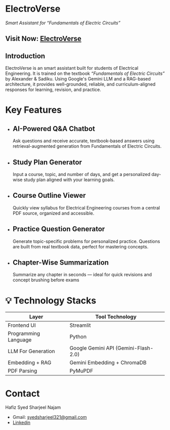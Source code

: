 # ElectroVerse
*Smart Assistant for “Fundamentals of Electric Circuits”*
## Visit Now: [ElectroVerse](https://electroverse.streamlit.app)

## Introduction
ElectroVerse is an smart assistant built for students of Electrical Engineering. It is trained on the textbook *“Fundamentals of Electric Circuits”* by Alexander & Sadiku. Using Google's Gemini LLM and a RAG-based architecture, it provides well-grounded, reliable, and curriculum-aligned responses for learning, revision, and practice.

# Key Features
- ## AI-Powered Q&A Chatbot
  Ask questions and receive accurate, textbook-based answers using retrieval-augmented generation from Fundamentals of Electric Circuits.
- ## Study Plan Generator
  Input a course, topic, and number of days, and get a personalized day-wise study plan aligned with your learning goals.
- ## Course Outline Viewer
  Quickly view syllabus for Electrical Engineering courses from a central PDF source, organized and accessible.
- ## Practice Question Generator
  Generate topic-specific problems for personalized practice. Questions are built from real textbook data, perfect for mastering concepts.
- ## Chapter-Wise Summarization
  Summarize any chapter in seconds — ideal for quick revisions and concept brushing before exams

# 💡 Technology Stacks

| Layer | Tool Technology |
|----------|---------|
| Frontend UI | Streamlit |
| Programming Language | Python |
| LLM For Generation | Google Gemini API (Gemini-Flash-2.0) |
| Embedding + RAG | Gemini Embedding + ChromaDB |
| PDF Parsing | PyMuPDF |

# Contact
Hafiz Syed Sharjeel Najam 
- Gmail: syedsharjeel321@gmail.com
- [Linkedin](https://www.linkedin.com/in/syedsharjeel321)
